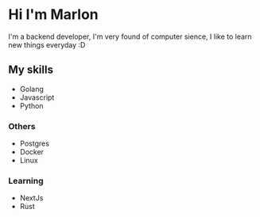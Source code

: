 # Hi I'm Marlon

I'm a backend developer, I'm very found of computer sience, I like to learn new things everyday :D

## My skills

- Golang
- Javascript
- Python

### Others

- Postgres
- Docker
- Linux

### Learning

- NextJs
- Rust
